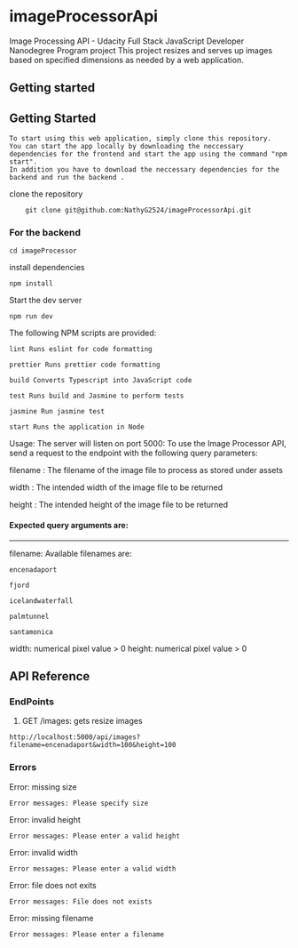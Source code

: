 # imageProcessorApi
Image Processing API - Udacity Full Stack JavaScript Developer Nanodegree Program project
This project resizes and serves up images based on specified dimensions as needed by a web application.

## Getting started

## Getting Started

    To start using this web application, simply clone this repository. 
    You can start the app locally by downloading the neccessary dependencies for the frontend and start the app using the command "npm start". 
    In addition you have to download the neccessary dependencies for the backend and run the backend .

clone the repository

``` 
    git clone git@github.com:NathyG2524/imageProcessorApi.git
```

### For the backend

```
cd imageProcessor
```

install dependencies

```
npm install
```

Start the dev server 


```
npm run dev
```

The following NPM scripts are provided:
```
lint Runs eslint for code formatting

prettier Runs prettier code formatting

build Converts Typescript into JavaScript code

test Runs build and Jasmine to perform tests

jasmine Run jasmine test

start Runs the application in Node
```
Usage:
The server will listen on port 5000: To use the Image Processor API, send a request to the endpoint with the following query parameters:

filename : The filename of the image file to process as stored under assets

width : The intended width of the image file to be returned

height : The intended height of the image file to be returned

#### Expected query arguments are:
----

filename: Available filenames are: 
```
encenadaport 

fjord

icelandwaterfall 
 
palmtunnel
 
santamonica
```
  
  width: numerical pixel value > 0 height: numerical pixel value > 0

## API Reference


### EndPoints

1. GET /images: gets resize images 
```
http://localhost:5000/api/images?filename=encenadaport&width=100&height=100
```

### Errors

Error: missing size
```
Error messages: Please specify size
```

Error: invalid height
```
Error messages: Please enter a valid height
```

Error: invalid width
```
Error messages: Please enter a valid width
```

Error: file does not exits
```
Error messages: File does not exists
```

Error: missing filename
```
Error messages: Please enter a filename
```